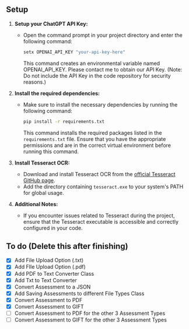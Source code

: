 ## Setup 
1. **Setup your ChatGPT API Key:**
   - Open the command prompt in your project directory and enter the following command:
     ```bash
     setx OPENAI_API_KEY "your-api-key-here"
     ```
     This command creates an environmental variable named OPENAI_API_KEY. Please contact me to obtain our API Key. 
     (Note: Do not include the API Key in the code repository for security reasons.)

2. **Install the required dependencies:**
   - Make sure to install the necessary dependencies by running the following command:
     ```bash
     pip install -r requirements.txt
     ```
     This command installs the required packages listed in the `requirements.txt` file. Ensure that you have the appropriate permissions and are in the correct virtual environment before running this command.

3. **Install Tesseract OCR:**
   - Download and install Tesseract OCR from the [official Tesseract GitHub page](https://github.com/tesseract-ocr/tesseract).
   - Add the directory containing `tesseract.exe` to your system's PATH for global usage.

4. **Additional Notes:**
   - If you encounter issues related to Tesseract during the project, ensure that the Tesseract executable is accessible and correctly configured in your code.

## To do (Delete this after finishing)
- [X] Add File Upload Option (.txt)
- [X] Add FIle Upload Option (.pdf)
- [X] Add PDF to Text Converter Class
- [X] Add Txt to Text Converter
- [X] Convert Assessment to a JSON
- [X] Add Saving Assessments to different File Types Class
- [X] Convert Assessment to PDF
- [X] Convert Assessment to GIFT
- [ ] Convert Assessment to PDF for the other 3 Assessment Types
- [ ] Convert Assessment to GIFT for the other 3 Assessment Types
